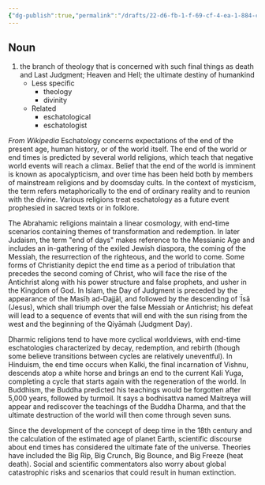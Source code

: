 ```yaml
---
{"dg-publish":true,"permalink":"/drafts/22-d6-fb-1-f-69-cf-4-ea-1-884-c-1-c45994-a28-ec/","dgHomeLink":true,"dgPassFrontmatter":false}
---
```




## Noun

1. the branch of theology that is concerned with such final things as death and Last Judgment; Heaven and Hell; the ultimate destiny of humankind
	- Less specific
		- theology
		- divinity
	- Related
		- eschatological
		- eschatologist

*From Wikipedia*
Eschatology concerns expectations of the end of the present age, human history, or of the world itself. The end of the world or end times is predicted by several world religions, which teach that negative world events will reach a climax. Belief that the end of the world is imminent is known as apocalypticism, and over time has been held both by members of mainstream religions and by doomsday cults. In the context of mysticism, the term refers metaphorically to the end of ordinary reality and to reunion with the divine. Various religions treat eschatology as a future event prophesied in sacred texts or in folklore.

The Abrahamic religions maintain a linear cosmology, with end-time scenarios containing themes of transformation and redemption. In later Judaism, the term "end of days" makes reference to the Messianic Age and includes an in-gathering of the exiled Jewish diaspora, the coming of the Messiah, the resurrection of the righteous, and the world to come. Some forms of Christianity depict the end time as a period of tribulation that precedes the second coming of Christ, who will face the rise of the Antichrist along with his power structure and false prophets, and usher in the Kingdom of God. In Islam, the Day of Judgment is preceded by the appearance of the Masīḥ ad-Dajjāl, and followed by the descending of ʿĪsā (Jesus), which shall triumph over the false Messiah or Antichrist; his defeat will lead to a sequence of events that will end with the sun rising from the west and the beginning of the Qiyāmah (Judgment Day).

Dharmic religions tend to have more cyclical worldviews, with end-time eschatologies characterized by decay, redemption, and rebirth (though some believe transitions between cycles are relatively uneventful). In Hinduism, the end time occurs when Kalki, the final incarnation of Vishnu, descends atop a white horse and brings an end to the current Kali Yuga, completing a cycle that starts again with the regeneration of the world. In Buddhism, the Buddha predicted his teachings would be forgotten after 5,000 years, followed by turmoil. It says a bodhisattva named Maitreya will appear and rediscover the teachings of the Buddha Dharma, and that the ultimate destruction of the world will then come through seven suns.

Since the development of the concept of deep time in the 18th century and the calculation of the estimated age of planet Earth, scientific discourse about end times has considered the ultimate fate of the universe. Theories have included the Big Rip, Big Crunch, Big Bounce, and Big Freeze (heat death). Social and scientific commentators also worry about global catastrophic risks and scenarios that could result in human extinction.